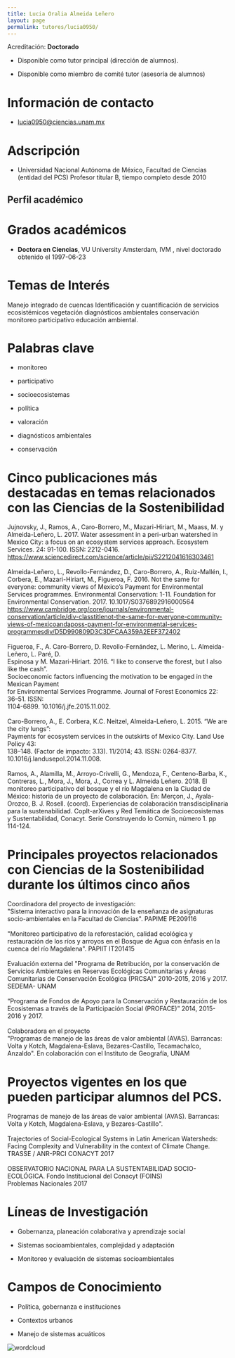 ```yaml
---
title: Lucia Oralia Almeida Leñero
layout: page
permalink: tutores/lucia0950/
---
```


Acreditación: **Doctorado**


 - Disponible como tutor principal (dirección de alumnos).


 - Disponible como miembro de comité tutor (asesoría de alumnos)





# Información de contacto

 - <lucia0950@ciencias.unam.mx>





# Adscripción


 - Universidad Nacional Autónoma de México, Facultad de Ciencias (entidad del PCS)    Profesor titular B, tiempo completo desde 2010
 





## Perfil académico


# Grados académicos


 - **Doctora en Ciencias**, VU University Amsterdam, IVM , nivel doctorado obtenido el 1997-06-23




# Temas de Interés

Manejo integrado de cuencas
Identificación y cuantificación de servicios ecosistémicos
vegetación
diagnósticos ambientales
conservación
monitoreo participativo
educación ambiental.



# Palabras clave


 - monitoreo

 - participativo

 - socioecosistemas

 - política

 - valoración

 - diagnósticos ambientales

 - conservación




# Cinco publicaciones más destacadas en temas relacionados con las Ciencias de la Sostenibilidad

Jujnovsky, J., Ramos, A., Caro-Borrero, M., Mazari-Hiriart, M., Maass, M. y Almeida-Leñero, L. 2017. Water assessment in a peri-urban watershed in Mexico City: a focus on an ecosystem services approach. Ecosystem Services. 24: 91-100. ISSN: 2212-0416. <br />https://www.sciencedirect.com/science/article/pii/S2212041616303461<br /><br />Almeida-Leñero, L., Revollo-Fernández, D., Caro-Borrero, A., Ruiz-Mallén, I., Corbera, E., Mazari-Hiriart, M., Figueroa, F. 2016. Not the same for everyone: community views of Mexico’s Payment for Environmental Services programmes. Environmental Conservation: 1-11. Foundation for Environmental Conservation. 2017. 10.1017/S0376892916000564<br />https://www.cambridge.org/core/journals/environmental-conservation/article/div-classtitlenot-the-same-for-everyone-community-views-of-mexicoandaposs-payment-for-environmental-services-programmesdiv/D5D990809D3C3DFCAA359A2EEF372402<br /><br />Figueroa, F., A. Caro-Borrero, D. Revollo-Fernández, L. Merino, L. Almeida-Leñero, L. Paré, D.<br />Espinosa y M. Mazari-Hiriart. 2016. “I like to conserve the forest, but I also like the cash”.<br />Socioeconomic factors influencing the motivation to be engaged in the Mexican Payment<br />for Environmental Services Programme. Journal of Forest Economics 22: 36–51. ISSN:<br />1104-6899. 10.1016/j.jfe.2015.11.002.<br /><br />Caro-Borrero, A., E. Corbera, K.C. Neitzel, Almeida-Leñero, L. 2015. “We are the city lungs”:<br />Payments for ecosystem services in the outskirts of Mexico City. Land Use Policy 43:<br />138–148. (Factor de impacto: 3.13). 11/2014; 43. ISSN: 0264-8377.<br />10.1016/j.landusepol.2014.11.008.<br /><br />Ramos, A., Alamilla, M., Arroyo-Crivelli, G., Mendoza, F., Centeno-Barba, K., Contreras, L., Mora, J., Mora, J., Correa y L. Almeida Leñero. 2018. El monitoreo participativo del bosque y el río Magdalena en la Ciudad de México: historia de un proyecto de colaboración. En: Merçon, J., Ayala-Orozco, B. J. Rosell. (coord). Experiencias de colaboración transdisciplinaria para la sustenabilidad. CopIt-arXives y Red Temática de Socioecosistemas y Sustentabilidad, Conacyt. Serie Construyendo lo Común, número 1. pp 114-124.




# Principales proyectos relacionados con Ciencias de la Sostenibilidad durante los últimos cinco años

Coordinadora del proyecto de investigación:<br />&quot;Sistema interactivo para la innovación de la enseñanza de asignaturas socio-ambientales en la Facultad de Ciencias&quot;. PAPIME PE209116<br /><br />&quot;Monitoreo participativo de la reforestación, calidad ecológica y restauración de los ríos y arroyos en el Bosque de Agua con énfasis en la cuenca del río Magdalena&quot;. PAPIIT IT201415<br /><br /> Evaluación externa del &quot;Programa de Retribución, por la conservación de Servicios Ambientales en Reservas Ecológicas Comunitarias y Áreas Comunitarias de Conservación Ecológica (PRCSA)&quot; 2010-2015, 2016 y 2017. SEDEMA- UNAM<br /><br /> “Programa de Fondos de Apoyo para la Conservación y Restauración de los Ecosistemas a través de la Participación Social (PROFACE)” 2014, 2015-2016 y 2017. <br /><br />Colaboradora en el proyecto <br />&quot;Programas de manejo de las áreas de valor ambiental (AVAS). Barrancas: Volta y Kotch, Magdalena-Eslava,  Bezares-Castillo, Tecamachalco, Anzaldo&quot;. En colaboración con el Instituto de Geografía, UNAM<br />




# Proyectos vigentes en los que pueden participar alumnos del PCS.

Programas de manejo de las áreas de valor ambiental (AVAS). Barrancas: Volta y Kotch, Magdalena-Eslava, y Bezares-Castillo&quot;. <br /><br />Trajectories of Social-Ecological Systems in Latin American Watersheds: Facing Complexity and Vulnerability in the context of Climate Change. TRASSE / ANR-PRCI CONACYT 2017<br /> <br />OBSERVATORIO NACIONAL PARA LA SUSTENTABILIDAD SOCIO-ECOLÓGICA. Fondo Institucional del Conacyt (FOINS)<br /> Problemas Nacionales 2017




# Líneas de Investigación


 - Gobernanza, planeación colaborativa y aprendizaje social

 - Sistemas socioambientales, complejidad y adaptación

 - Monitoreo y evaluación de sistemas socioambientales





# Campos de Conocimiento

 - Política, gobernanza e instituciones

 - Contextos urbanos

 - Manejo de sistemas acuáticos



![wordcloud](https://sostenibilidad.posgrado.unam.mx/media/perfil-academico/206/wordcloud.png)
